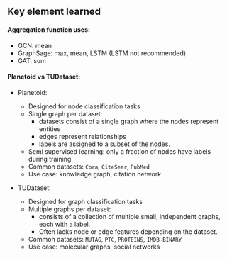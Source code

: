 ## Key element learned

#### Aggregation function uses:
- GCN: mean
- GraphSage: max, mean, LSTM (LSTM not recommended)
- GAT: sum

#### Planetoid vs TUDataset:
- Planetoid:
    - Designed for node classification tasks 
    - Single graph per dataset:
        - datasets consist of a single graph where the nodes represent entities
        - edges represent relationships
        - labels are assigned to a subset of the nodes.
    - Semi supervised learning: only a fraction of nodes have labels during training
    - Common datasets: `Cora`, `CiteSeer`, `PubMed`
    - Use case: knowledge graph, citation network

- TUDataset:
    - Designed for graph classification tasks
    - Multiple graphs per dataset:
        - consists of a collection of multiple small, independent graphs, each with a label.
        - Often lacks node or edge features depending on the dataset.
    - Common datasets: `MUTAG`, `PTC`, `PROTEINS`, `IMDB-BINARY`
    - Use case: molecular graphs, social networks